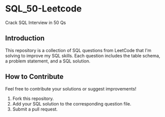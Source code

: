 # SQL_50-Leetcode
Crack SQL Interview in 50 Qs


## Introduction
This repository is a collection of SQL questions from LeetCode that I'm solving to improve my SQL skills. Each question includes the table schema, a problem statement, and a SQL solution.


## How to Contribute
Feel free to contribute your solutions or suggest improvements!
1. Fork this repository.
2. Add your SQL solution to the corresponding question file.
3. Submit a pull request.
